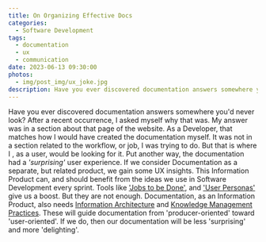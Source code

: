 ```yaml
---
title: On Organizing Effective Docs
categories:
  - Software Development
tags:
  - documentation
  - ux
  - communication
date: 2023-06-13 09:30:00
photos: 
  - img/post_img/ux_joke.jpg
description: Have you ever discovered documentation answers somewhere you'd never look? After a recent occurrence, I did some thinking...
---
```

Have you ever discovered documentation answers somewhere you'd never look? After a recent occurrence, I asked myself why that was. My answer was in a section about that page of the website. As a Developer, that matches how I would have created the documentation myself. It was not in a section related to the workflow, or job, I was trying to do. But that is where I , as a user, would be looking for it. Put another way, the documentation had a *'surprising'* user experience. If we consider Documentation as a separate, but related product, we gain some UX insights. This Information Product can, and should benefit from the ideas we use in Software Development every sprint. Tools like ['Jobs to be Done'](https://hbr.org/2016/09/know-your-customers-jobs-to-be-done), and ['User Personas'](https://en.wikipedia.org/wiki/Persona_(user_experience)) give us a boost. But they are not enough. Documentation, as an Information Product, also needs [Information Architecture](https://en.wikipedia.org/wiki/Information_architecture) and [Knowledge Management Practices](2022/01/05/personal-knowledge-mgmt/). These will guide documentation from 'producer-oriented' toward 'user-oriented'. If we do, then our documentation will be less 'surprising' and more 'delighting'.